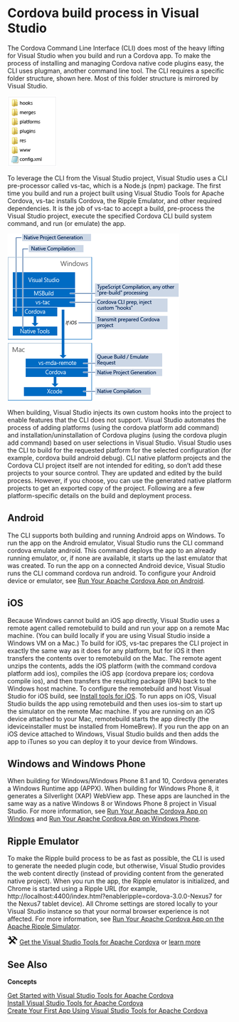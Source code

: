 <properties
   pageTitle="Cordova build process in Visual Studio | Cordova"
   description="description"
   services="na"
   documentationCenter=""
   authors="Mikejo5000"
   tags=""/>
<tags
   ms.service="na"
   ms.devlang="javascript"
   ms.topic="article"
   ms.tgt_pltfrm="mobile-multiple"
   ms.workload="na"
   ms.date="09/10/2015"
   ms.author="mikejo"/>
# Cordova build process in Visual Studio

The Cordova Command Line Interface (CLI) does most of the heavy lifting for Visual Studio when you build and run a Cordova app. To make the process of installing and managing Cordova native code plugins easy, the CLI uses plugman, another command line tool. The CLI requires a specific folder structure, shown here. Most of this folder structure is mirrored by Visual Studio.

 ![Cordova_VS_Project_Structure](media/deploy-and-run-app/IC757826.png)

 To leverage the CLI from the Visual Studio project, Visual Studio uses a CLI pre-processor called vs-tac, which is a Node.js (npm) package. The first time you build and run a project built using Visual Studio Tools for Apache Cordova, vs-tac installs Cordova, the Ripple Emulator, and other required dependencies. It is the job of vs-tac to accept a build, pre-process the Visual Studio project, execute the specified Cordova CLI build system command, and run (or emulate) the app.

 ![Cordova_VS_Build_Process](media/deploy-and-run-app/IC795794.png)

 When building, Visual Studio injects its own custom hooks into the project to enable features that the CLI does not support. Visual Studio automates the process of adding platforms (using the cordova platform add command) and installation/uninstallation of Cordova plugins (using the cordova plugin add command) based on user selections in Visual Studio. Visual Studio uses the CLI to build for the requested platform for the selected configuration (for example, cordova build android debug). CLI native platform projects and the Cordova CLI project itself are not intended for editing, so don’t add these projects to your source control. They are updated and edited by the build process. However, if you choose, you can use the generated native platform projects to get an exported copy of the project. Following are a few platform-specific details on the build and deployment process.

## Android

The CLI supports both building and running Android apps on Windows. To run the app on the Android emulator, Visual Studio runs the CLI command cordova emulate android. This command deploys the app to an already running emulator, or, if none are available, it starts up the last emulator that was created. To run the app on a connected Android device, Visual Studio runs the CLI command cordova run android. To configure your Android device or emulator, see [Run Your Apache Cordova App on Android](./develop-apps/run-app-apache.md).

## iOS

Because Windows cannot build an iOS app directly, Visual Studio uses a remote agent called remotebuild to build and run your app on a remote Mac machine. (You can build locally if you are using Visual Studio inside a Windows VM on a Mac.) To build for iOS, vs-tac prepares the CLI project in exactly the same way as it does for any platform, but for iOS it then transfers the contents over to remotebuild on the Mac. The remote agent unzips the contents, adds the iOS platform (with the command cordova platform add ios), compiles the iOS app (cordova prepare ios; cordova compile ios), and then transfers the resulting package (IPA) back to the Windows host machine. To configure the remotebuild and host Visual Studio for iOS build, see [Install tools for iOS](./getting-started/install-vs-tools-apache-cordova.md#ios). To run apps on iOS, Visual Studio builds the app using remotebuild and then uses ios-sim to start up the simulator on the remote Mac machine. If you are running on an iOS device attached to your Mac, remotebuild starts the app directly (the ideviceinstaller must be installed from HomeBrew). If you run the app on an iOS device attached to Windows, Visual Studio builds and then adds the app to iTunes so you can deploy it to your device from Windows.

## Windows and Windows Phone

When building for Windows/Windows Phone 8.1 and 10, Cordova generates a Windows Runtime app (APPX). When building for Windows Phone 8, it generates a Silverlight (XAP) WebView app. These apps are launched in the same way as a native Windows 8 or Windows Phone 8 project in Visual Studio. For more information, see [Run Your Apache Cordova App on Windows](./develop-apps/run-app-windows.md) and [Run Your Apache Cordova App on Windows Phone](./develop-apps/run-app-windows-phone.md).

## Ripple Emulator

To make the Ripple build process to be as fast as possible, the CLI is used to generate the needed plugin code, but otherwise, Visual Studio provides the web content directly (instead of providing content from the generated native project). When you run the app, the Ripple emulator is initialized, and Chrome is started using a Ripple URL (for example, http://localhost:4400/index.html?enableripple=cordova-3.0.0-Nexus7 for the Nexus7 tablet device). All Chrome settings are stored locally to your Visual Studio instance so that your normal browser experience is not affected. For more information, see [Run Your Apache Cordova App on the Apache Ripple Simulator](run-app-ripple-simulator.md).

![Download the tools](media/deploy-and-run-app/IC795792.png) [Get the Visual Studio Tools for Apache Cordova](http://aka.ms/mchm38) or [learn more](https://www.visualstudio.com/cordova-vs.aspx)

## See Also

**Concepts**

[Get Started with Visual Studio Tools for Apache Cordova](./get-started/get-started-vs-tools-apache-cordova.md)  
[Install Visual Studio Tools for Apache Cordova](./get-started/install-vs-tools-apache-cordova.md)  
[Create Your First App Using Visual Studio Tools for Apache Cordova](./get-started/create-first-app-using-vs-tools-apache-cordova.md)  
